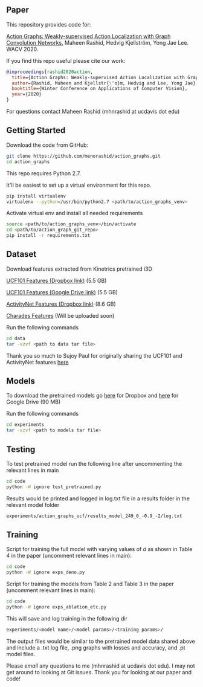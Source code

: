 ## Paper
This repository provides code for:

[Action Graphs: Weakly-supervised Action Localization with Graph Convolution Networks.](https://arxiv.org/abs/2002.01449) Maheen Rashid, Hedvig Kjellström, Yong Jae Lee. WACV 2020.

If you find this repo useful please cite our work:
```bib
@inproceedings{rashid2020action,
  title={Action Graphs: Weakly-supervised Action Localization with Graph Convolution Networks},
  author={Rashid, Maheen and Kjellstr{\"o}m, Hedvig and Lee, Yong Jae},
  booktitle={Winter Conference on Applications of Computer Vision},
  year={2020}
}
```
For questions contact Maheen Rashid (mhnrashid at ucdavis dot edu)

## Getting Started

Download the code from GitHub:
```bash
git clone https://github.com/menorashid/action_graphs.git
cd action_graphs
```

This repo requires Python 2.7. 

It'll be easiest to set up a virtual environment for this repo. 
```bash
pip install virtualenv
virtualenv --python=/usr/bin/python2.7 <path/to/action_graphs_venv>
```

Activate virtual env and install all needed requirements
```bash
source <path/to/action_graphs_venv>/bin/activate
cd <path/to/action_graph_git_repo>
pip install -r requirements.txt
```

## Dataset
Download features extracted from Kinetrics pretrained i3D 

[UCF101 Features (Dropbox link)](https://www.dropbox.com/s/cjkfpq6n6l0zan4/i3d_features.tar.gz) (5.5 GB)

[UCF101 Features (Google Drive link)](https://drive.google.com/a/ucdavis.edu/uc?id=1TcrnAoW6BBOYsi9wnIxUnkAk4d_YlBkc&export=download) (5.5 GB)

[ActivityNet Features (Dropbox link)](https://www.dropbox.com/s/8oejezm0dvzoxyw/activitynet_i3d.tar.gz) (8.6 GB)

[Charades Features]() (Will be uploaded soon)

Run the following commands
```bash
cd data
tar -xzvf <path to data tar file>
```

Thank you so much to Sujoy Paul for originally sharing the UCF101 and ActivityNet features [here](https://github.com/sujoyp/wtalc-pytorch)

## Models
To download the pretrained models go [here](https://www.dropbox.com/s/eoz0946ifeac1wd/action_graphs.tar.gz) for Dropbox and [here](https://drive.google.com/a/ucdavis.edu/uc?id=1ziTjwsQQU1sVUFHQ3g7i0XKsngS68Av-&export=download) for Google Drive (90 MB)

Run the following commands
```bash
cd experiments
tar -xzvf <path to models tar file>
```

## Testing
To test pretrained model run the following line after uncommenting the relevant lines in main
```bash
cd code
python -W ignore test_pretrained.py
```

Results would be printed and logged in log.txt file in a results folder in the relevant model folder
```bash
experiments/action_graphs_ucf/results_model_249_0_-0.9_-2/log.txt
```

## Training
Script for training the full model with varying values of *d* as shown in Table 4 in the paper (uncomment relevant lines in main):
```bash
cd code
python -W ignore exps_deno.py
```
Script for training the models from Table 2 and Table 3 in the paper (uncomment relevant lines in main):
```bash
cd code
python -W ignore exps_ablation_etc.py
```

This will save and log training in the following dir
```bash
experiments/<model name>/<model params>/<training params>/
```

The output files would be similar to the pretrained model data shared above and include a .txt log file, .png graphs with losses and accuracy, and .pt model files. 

Please *email* any questions to me (mhnrashid at ucdavis dot edu). I may not get around to looking at Git issues. Thank you for looking at our paper and code! 
